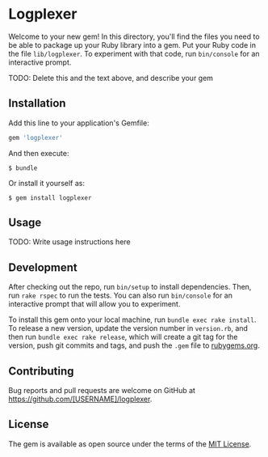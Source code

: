 # Logplexer

Welcome to your new gem! In this directory, you'll find the files you need to be able to package up your Ruby library into a gem. Put your Ruby code in the file `lib/logplexer`. To experiment with that code, run `bin/console` for an interactive prompt.

TODO: Delete this and the text above, and describe your gem

## Installation

Add this line to your application's Gemfile:

```ruby
gem 'logplexer'
```

And then execute:

    $ bundle

Or install it yourself as:

    $ gem install logplexer

## Usage

TODO: Write usage instructions here

## Development

After checking out the repo, run `bin/setup` to install dependencies. Then, run `rake rspec` to run the tests. You can also run `bin/console` for an interactive prompt that will allow you to experiment.

To install this gem onto your local machine, run `bundle exec rake install`. To release a new version, update the version number in `version.rb`, and then run `bundle exec rake release`, which will create a git tag for the version, push git commits and tags, and push the `.gem` file to [rubygems.org](https://rubygems.org).

## Contributing

Bug reports and pull requests are welcome on GitHub at https://github.com/[USERNAME]/logplexer.


## License

The gem is available as open source under the terms of the [MIT License](http://opensource.org/licenses/MIT).

